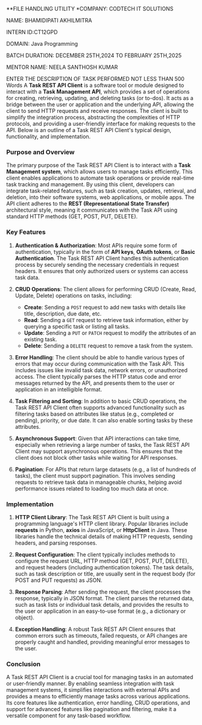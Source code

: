 **FILE HANDLING UTILITY
*COMPANY: CODTECH IT SOLUTIONS

NAME: BHAMIDIPATI AKHILMITRA

INTERN ID:CT12GPD

DOMAIN: Java Programming

BATCH DURATION: DECEMBER 25TH,2024 TO FEBRUARY 25TH,2025

MENTOR NAME: NEELA SANTHOSH KUMAR

ENTER THE DESCRIPTION OF TASK PERFORMED NOT LESS THAN 500 Words
A **Task REST API Client** is a software tool or module designed to interact with a **Task Management API**, which provides a set of operations for creating, retrieving, updating, and deleting tasks (or to-dos). It acts as a bridge between the user or application and the underlying API, allowing the client to send HTTP requests and receive responses. The client is built to simplify the integration process, abstracting the complexities of HTTP protocols, and providing a user-friendly interface for making requests to the API. Below is an outline of a Task REST API Client's typical design, functionality, and implementation.

### Purpose and Overview

The primary purpose of the Task REST API Client is to interact with a **Task Management system**, which allows users to manage tasks efficiently. This client enables applications to automate task operations or provide real-time task tracking and management. By using this client, developers can integrate task-related features, such as task creation, updates, retrieval, and deletion, into their software systems, web applications, or mobile apps. The API client adheres to the **REST (Representational State Transfer)** architectural style, meaning it communicates with the Task API using standard HTTP methods (GET, POST, PUT, DELETE).

### Key Features

1. **Authentication & Authorization**: 
   Most APIs require some form of authentication, typically in the form of **API keys**, **OAuth tokens**, or **Basic Authentication**. The Task REST API Client handles this authentication process by securely sending the necessary credentials in request headers. It ensures that only authorized users or systems can access task data.

2. **CRUD Operations**: 
   The client allows for performing CRUD (Create, Read, Update, Delete) operations on tasks, including:
   - **Create**: Sending a `POST` request to add new tasks with details like title, description, due date, etc.
   - **Read**: Sending a `GET` request to retrieve task information, either by querying a specific task or listing all tasks.
   - **Update**: Sending a `PUT` or `PATCH` request to modify the attributes of an existing task.
   - **Delete**: Sending a `DELETE` request to remove a task from the system.

3. **Error Handling**: 
   The client should be able to handle various types of errors that may occur during communication with the Task API. This includes issues like invalid task data, network errors, or unauthorized access. The client typically parses the HTTP status code and error messages returned by the API, and presents them to the user or application in an intelligible format.

4. **Task Filtering and Sorting**:
   In addition to basic CRUD operations, the Task REST API Client often supports advanced functionality such as filtering tasks based on attributes like status (e.g., completed or pending), priority, or due date. It can also enable sorting tasks by these attributes.

5. **Asynchronous Support**: 
   Given that API interactions can take time, especially when retrieving a large number of tasks, the Task REST API Client may support asynchronous operations. This ensures that the client does not block other tasks while waiting for API responses.

6. **Pagination**: 
   For APIs that return large datasets (e.g., a list of hundreds of tasks), the client must support pagination. This involves sending requests to retrieve task data in manageable chunks, helping avoid performance issues related to loading too much data at once.

### Implementation

1. **HTTP Client Library**: 
   The Task REST API Client is built using a programming language's HTTP client library. Popular libraries include **requests** in Python, **axios** in JavaScript, or **HttpClient** in Java. These libraries handle the technical details of making HTTP requests, sending headers, and parsing responses.

2. **Request Configuration**: 
   The client typically includes methods to configure the request URL, HTTP method (GET, POST, PUT, DELETE), and request headers (including authentication tokens). The task details, such as task description or title, are usually sent in the request body (for POST and PUT requests) as JSON.

3. **Response Parsing**: 
   After sending the request, the client processes the response, typically in JSON format. The client parses the returned data, such as task lists or individual task details, and provides the results to the user or application in an easy-to-use format (e.g., a dictionary or object).

4. **Exception Handling**: 
   A robust Task REST API Client ensures that common errors such as timeouts, failed requests, or API changes are properly caught and handled, providing meaningful error messages to the user.

### Conclusion

A Task REST API Client is a crucial tool for managing tasks in an automated or user-friendly manner. By enabling seamless integration with task management systems, it simplifies interactions with external APIs and provides a means to efficiently manage tasks across various applications. Its core features like authentication, error handling, CRUD operations, and support for advanced features like pagination and filtering, make it a versatile component for any task-based workflow.
